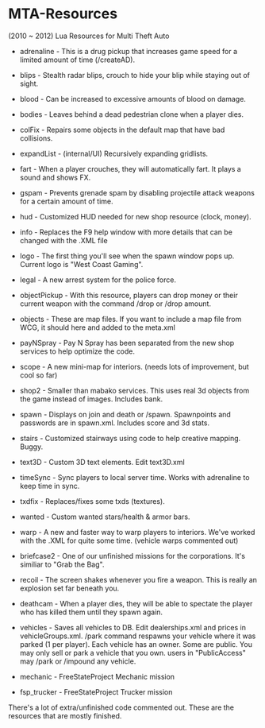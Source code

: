 # MTA-Resources
(2010 ~ 2012) Lua Resources for Multi Theft Auto

- adrenaline - This is a drug pickup that increases game speed for a limited amount of time (/createAD).
- blips - Stealth radar blips, crouch to hide your blip while staying out of sight.
- blood - Can be increased to excessive amounts of blood on damage.
- bodies - Leaves behind a dead pedestrian clone when a player dies.
- colFix - Repairs some objects in the default map that have bad collisions.
- expandList - (internal/UI) Recursively expanding gridlists.
- fart - When a player crouches, they will automatically fart. It plays a sound and shows FX.
- gspam - Prevents grenade spam by disabling projectile attack weapons for a certain amount of time.
- hud - Customized HUD needed for new shop resource (clock, money).
- info - Replaces the F9 help window with more details that can be changed with the .XML file
- logo - The first thing you'll see when the spawn window pops up. Current logo is "West Coast Gaming".
- legal - A new arrest system for the police force.
- objectPickup - With this resource, players can drop money or their current weapon with the command /drop or /drop amount.
- objects - These are map files. If you want to include a map file from WCG, it should here and added to the meta.xml
- payNSpray - Pay N Spray has been separated from the new shop services to help optimize the code.
- scope - A new mini-map for interiors. (needs lots of improvement, but cool so far)
- shop2 - Smaller than mabako services. This uses real 3d objects from the game instead of images. Includes bank.
- spawn - Displays on join and death or /spawn. Spawnpoints and passwords are in spawn.xml. Includes score and 3d stats.
- stairs - Customized stairways using code to help creative mapping. Buggy.
- text3D - Custom 3D text elements. Edit text3D.xml
- timeSync - Sync players to local server time. Works with adrenaline to keep time in sync.
- txdfix - Replaces/fixes some txds (textures).
- wanted - Custom wanted stars/health & armor bars.
- warp - A new and faster way to warp players to interiors. We've worked with the .XML for quite some time. (vehicle warps commented out)
- briefcase2 - One of our unfinished missions for the corporations. It's similiar to "Grab the Bag".
- recoil - The screen shakes whenever you fire a weapon. This is really an explosion set far beneath you.
- deathcam - When a player dies, they will be able to spectate the player who has killed them until they spawn again.
- vehicles - Saves all vehicles to DB. Edit dealerships.xml and prices in vehicleGroups.xml. /park command respawns your vehicle where it was parked (1 per player). Each vehicle has an owner. Some are public. You may only sell or park a vehicle that you own. users in "PublicAccess" may /park or /impound any vehicle.

- mechanic - FreeStateProject Mechanic mission
- fsp_trucker - FreeStateProject Trucker mission

There's a lot of extra/unfinished code commented out. These are the resources that are mostly finished.
